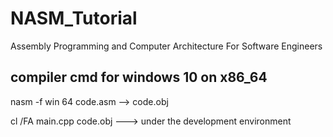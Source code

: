 # NASM_Tutorial
Assembly Programming and Computer Architecture For Software Engineers

## compiler cmd for windows 10 on x86_64

nasm -f win 64 code.asm --> code.obj

cl /FA main.cpp code.obj ---> under the development environment

